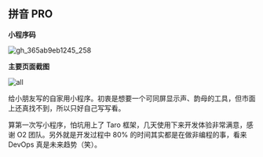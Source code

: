 ## 拼音 PRO

**小程序码**

![gh_365ab9eb1245_258](https://user-images.githubusercontent.com/661587/65769442-1fec3b80-e166-11e9-80fd-9bfddc115b98.jpg)

**主要页面截图**

![all](https://user-images.githubusercontent.com/661587/65769631-97ba6600-e166-11e9-8cd3-011e1f083792.png)

给小朋友写的自家用小程序。初衷是想要一个可同屏显示声、韵母的工具，但市面上还真找不到，所以只好自己写写看。

算第一次写小程序，怕坑用上了 Taro 框架，几天使用下来开发体验非常满意，感谢 O2 团队。另外就是开发过程中 80% 的时间其实都是在做非编程的事，看来 DevOps 真是未来趋势（笑）。
